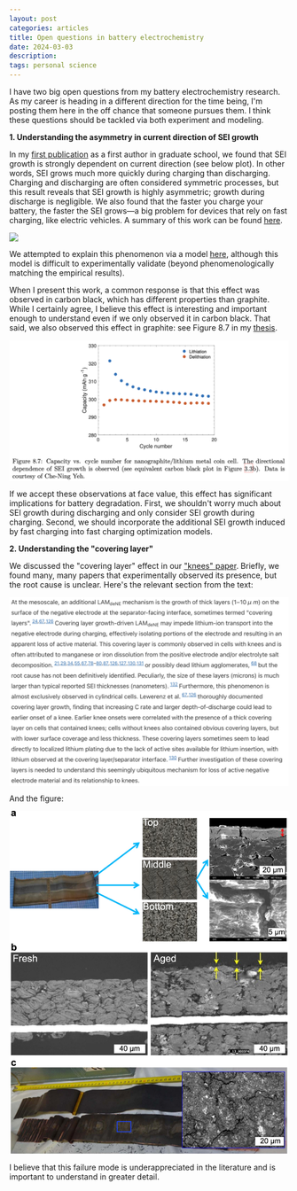 ```yaml
---
layout: post
categories: articles
title: Open questions in battery electrochemistry
date: 2024-03-03
description: 
tags: personal science
---
```


I have two big open questions from my battery electrochemistry research.
As my career is heading in a different direction for the time being, I'm posting them here in the off chance that someone pursues them.
I think these questions should be tackled via both experiment and modeling.

**1. Understanding the asymmetry in current direction of SEI growth**

In my [first publication](https://iopscience.iop.org/article/10.1149/2.0231904jes) as a first author in graduate school, we found that SEI growth is strongly dependent on current direction (see below plot).
In other words, SEI grows much more quickly during charging than discharging.
Charging and discharging are often considered symmetric processes, but this result reveals that SEI growth is highly asymmetric; growth during discharge is negligible.
We also found that the faster you charge your battery, the faster the SEI grows—a big problem for devices that rely on fast charging, like electric vehicles.
A summary of this work can be found [here](https://petermattia.com/articles/2019/03/01/SEI-electrochem.html).

<p>
<img src="/img/SEIgrowthrate_Crate.svg" style="display:block; margin-left: auto; margin-right: auto;">
</p>

We attempted to explain this phenomenon via a model [here](https://iopscience.iop.org/article/10.1149/2.0241904jes),
although this model is difficult to experimentally validate (beyond phenomenologically matching the empirical results).

When I present this work, a common response is that this effect was observed in carbon black, which has different properties
than graphite.
While I certainly agree, I believe this effect is interesting and important enough to understand even if we only observed it in carbon black.
That said, we also observed this effect in graphite: see Figure 8.7 in my [thesis](https://searchworks.stanford.edu/view/13335784).

<p>
<img src="/img/open-echem-questions/figure8_7_thesis.png" style="display:block; margin-left: auto; margin-right: auto;">
</p>

If we accept these observations at face value, this effect has significant implications for battery degradation.
First, we shouldn't worry much about SEI growth during discharging and only consider SEI growth during charging.
Second, we should incorporate the additional SEI growth induced by fast charging into fast charging optimization models.

**2. Understanding the "covering layer"**

We discussed the "covering layer" effect in our ["knees" paper](https://iopscience.iop.org/article/10.1149/1945-7111/ac6d13).
Briefly, we found many, many papers that experimentally observed its presence, but the root cause is unclear.
Here's the relevant section from the text:

<p>
<img src="/img/open-echem-questions/covering_layer_text.png" style="display:block; margin-left: auto; margin-right: auto;">
</p>

And the figure:

<p>
<img src="/img/open-echem-questions/jesac6d13f16_hr.jpg" style="display:block; margin-left: auto; margin-right: auto;">
</p>

I believe that this failure mode is underappreciated in the literature and is important to understand in greater detail.
